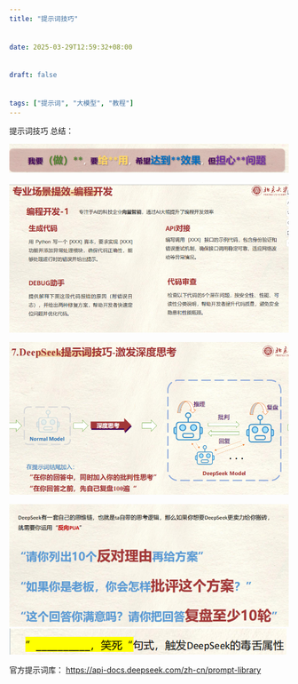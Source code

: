 ```yaml
---
title: "提示词技巧"


date: 2025-03-29T12:59:32+08:00


draft: false


tags: ["提示词", "大模型", "教程"]
---
```

提示词技巧
总结：


![](https://raw.githubusercontent.com/bluespace3/images/master/20250329152414.png)

![](https://raw.githubusercontent.com/bluespace3/images/master/20250329153529.png)

![](https://raw.githubusercontent.com/bluespace3/images/master/20250329153627.png)

![](https://raw.githubusercontent.com/bluespace3/images/master/20250329153708.png)
![](https://raw.githubusercontent.com/bluespace3/images/master/20250329153716.png)

官方提示词库：
https://api-docs.deepseek.com/zh-cn/prompt-library
